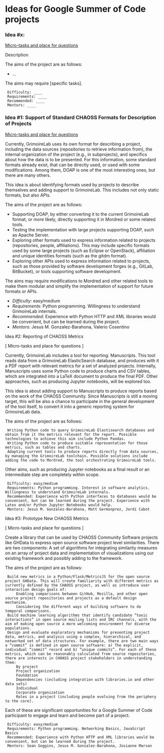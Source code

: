 # Ideas for Google Summer of Code projects

### Idea #x:

[ Micro-tasks and place for questions ](#)

Description

The aims of the project are as follows:
  * ...


The aims may require [specific tasks].

     Difficulty: ____
     Requirements: ____
     Recommended: ____
     Mentors: ____


### Idea #1: Support of Standard CHAOSS Formats for Description of Projects

[ Micro-tasks and place for questions ](https://github.com/chaoss/grimoirelab/issues/71)

Currently, GrimoireLab uses its own format for describing a project, including the data sources (repositories to retrieve information from), the internal organization of the project (e.g., in subprojects), and specifics about how the data is to be presented. For this information, some standard formats already exist, that can be directly used, or used with some modifications. Among them, DOAP is one of the most interesting ones, but there are many others.

This idea is about identifying formats used by projects to describe themselves and adding support to GrimoireLab. This includes not only static formats, but also APIs.

The aims of the project are as follows:

  *   Supporting DOAP, by either converting it to the current GrimoireLab format, or more likely, directly supporting it in Mordred or some related tools.
  *   Testing the implementation with large projects supporting DOAP, such as Apache Server.
  *   Exploring other formats used to express information related to projects (repositories, people, affiliations). This may include specific formats used by some large projects (such as Eclipse or OpenStack), affiliation and unique identities formats (such as the gitdm format).
  *   Exploring other APIs used to express information related to projects, such as those provided by software development forges (e.g., GitLab, BitBucket), or tools supporting software development.

 The aims may require modifications to Mordred and other related tools to make them modular and simplify the implementation of support for future formats or APIs.

  *   _Difficulty:_ easy/medium
  *   _Requirements:_ Python programming. Willingness to understand GrimoireLab internals.
  *   _Recommended:_ Experience with Python HTTP and XML libraries would be convenient, but can be learned during the project.
  *   _Mentors:_ Jesus M. Gonzalez-Barahona, Valerio Cosentino

 Idea #2: Reporting of CHAOSS Metrics

 [ Micro-tasks and place for questions ]

 Currently, GrimoireLab includes a tool for reporting: Manuscripts. This tool reads data from a GrimoireLab ElasticSearch database, and produces with it a PDF report with relevant metrics for a set of analyzed projects. Internally, Manuscripts uses some Python code to produce charts and CSV tables, which are integrated into a LaTeX document to produce the final PDF. Other approaches, such as producing Jupyter notebooks, will be explored too.

 This idea is about adding support to Manuscripts to produce reports based on the work of the CHAOSS Community. Since Manuscripts is still a moving target, this will be also a chance to participate in the general development of the tool itself, to convert it into a generic reporting system for GrimoireLab data.

 The aims of the project are as follows:

     Writing Python code to query GrimoireLab Elastisearch databases and obtain from it the metrics relevant for the report. Possible technologies to achieve this aim include Python Pandas.
     Writing Python code to produce suitable representation for those metrics, such as tables and charts.
     Adapting current tools to produce reports directly from data sources, by managing the GrimoireLab toolchain. Possible solutions include adding the code to Mordred, the tool orchestrating GrimoireLab tools.

 Other aims, such as producing Jupyter notebooks as a final result or an intermediate step are completely within scope.

     Difficulty: easy/medium
     Requirements: Python programming. Interest in software analytics. Willingness to understand GrimoireLab internals.
     Recommended: Experience with Python interfaces to databases would be convenient, but can be learned during the project. Experience with Latex and/or Python Jupyter Notebooks would help.
     Mentors: Jesus M. Gonzalez-Barahona, Matt Germonprez, Jordi Cabot

 Idea #3: Prototype New CHAOSS Metrics

 [ Micro-tasks and place for questions ]

 Create a library that can be used by CHAOSS Community Software projects like GHData to express open source software project level similarities. There are two components: A set of algorithms for integrating similarity measures on an array of project data and implementation of visualizations using our existing framework and possibly adding to the framework.

 The aims of the project are as follows:

     Build new metrics in a Python/Flask/MetricsJS for the open source project GHData. This will create familiarity with different metrics as currently defined by the CHAOSS project, as well as introduce user interaction design goals of:
         Enabling comparisons between GitHub, Mozilla, and other open source project repositories and projects as a default design mechanism.
         Considering the different ways of building software to do temporal comparisons.
     Build machine learning algorithms that identify candidate “toxic interactions” in open source mailing lists and IRC channels, with the aim of making open source a more welcoming environment for diverse populations.
     Design and evaluate exploratory mechanisms for presenting project data, metrics, and analysis using a complex, hierarchical, and networked set of data structures. For example, there are two main ways a “commit” is defined in open source software: a) The explicit, individual “commit” record and b) “unique commits”. For each of these metrics, which can be reasonably calculated from source repositories, there are interests in CHOASS project stakeholders in understanding them:
         By project
         Project organization
         Foundation
         Dependencies (including integration with libraries.io and other data sets)
         Individual
         Corporate organization
         Roles in a project (including people evolving from the periphery to the core).

 Each of these are significant opportunities for a Google Summer of Code participant to engage and learn and become part of a project.

     Difficulty: easy/medium
     Requirements: Python programming. Networking Basics, JavaScript Basics
     Recommended: Experience with Python HTTP and XML libraries would be convenient, but can be learned during the project.
     Mentors: Sean Goggins, Jesus M. Gonzalez-Barahona, Josianne Marsan
